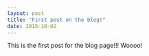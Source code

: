 ```yaml
---
layout: post
title: "First post on the blog!"
date: 2015-10-02
---
```


This is the first post for the blog page!!! Woooo!
